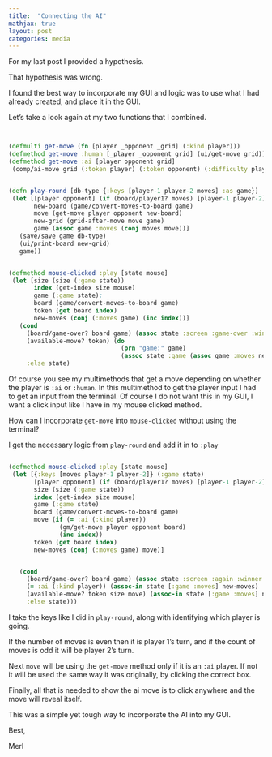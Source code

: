 ```yaml
---
title:  "Connecting the AI"
mathjax: true
layout: post
categories: media
---
```



For my last post I provided a hypothesis.

That hypothesis was wrong.

I found the best way to incorporate my GUI and logic was to use what I had already created, and place it in the GUI.

Let’s take a look again at my two functions that I combined.

```clojure


(defmulti get-move (fn [player _opponent _grid] (:kind player)))
(defmethod get-move :human [_player _opponent grid] (ui/get-move grid))
(defmethod get-move :ai [player opponent grid]
 (comp/ai-move grid (:token player) (:token opponent) (:difficulty player)))


(defn play-round [db-type {:keys [player-1 player-2 moves] :as game}]
 (let [[player opponent] (if (board/player1? moves) [player-1 player-2] [player-2 player-1])
       new-board (game/convert-moves-to-board game)
       move (get-move player opponent new-board)
       new-grid (grid-after-move move game)
       game (assoc game :moves (conj moves move))]
   (save/save game db-type)
   (ui/print-board new-grid)
   game))


(defmethod mouse-clicked :play [state mouse]
 (let [size (size (:game state))
       index (get-index size mouse)
       game (:game state);
       board (game/convert-moves-to-board game)
       token (get board index)
       new-moves (conj (:moves game) (inc index))]
   (cond
     (board/game-over? board game) (assoc state :screen :game-over :winner (get-winner game))
     (available-move? token) (do
                               (prn "game:" game)
                               (assoc state :game (assoc game :moves new-moves)))
     :else state)

```
Of course you see my multimethods that get a move depending on whether the player is `:ai` or `:human`. In this multimethod to get the player input I had to get an input from the terminal. Of course I do not want this in my GUI, I want a click input like I have in my mouse clicked method.

How can I incorporate `get-move` into `mouse-clicked` without using the terminal?

I get the necessary logic from `play-round` and add it in to `:play`

```clojure

(defmethod mouse-clicked :play [state mouse]
 (let [{:keys [moves player-1 player-2]} (:game state)
       [player opponent] (if (board/player1? moves) [player-1 player-2] [player-2 player-1])
       size (size (:game state))
       index (get-index size mouse)
       game (:game state)
       board (game/convert-moves-to-board game)
       move (if (= :ai (:kind player))
              (gm/get-move player opponent board)
              (inc index))
       token (get board index)
       new-moves (conj (:moves game) move)]


   (cond
     (board/game-over? board game) (assoc state :screen :again :winner (get-winner game))
     (= :ai (:kind player)) (assoc-in state [:game :moves] new-moves)
     (available-move? token size move) (assoc-in state [:game :moves] new-moves)
     :else state)))
```

I take the keys like I did in `play-round`, along with identifying which player is going.

If the number of moves is even then it is player 1’s turn, and if the count of moves is odd it will be player 2’s turn.

Next `move` will be using the `get-move` method only if it is an `:ai` player. If not it will be used the same way it was originally, by clicking the correct box.

Finally, all that is needed to show the ai move is to click anywhere and the move will reveal itself.

This was a simple yet tough way to incorporate the AI into my GUI.

Best,

Merl
